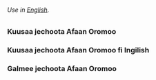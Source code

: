 ###### Use in [English](./../).

### Kuusaa jechoota Afaan Oromoo

### Kuusaa jechoota Afaan Oromoo fi Ingilish

### Galmee jechoota Afaan Oromoo
